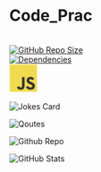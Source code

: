 # Code_Prac
<br>
  <a href="https://github.com/nishuR31/Code_Prac"><img src="https://img.shields.io/github/repo-size/nishuR31/Code_Prac?color=black&label=Repo%20Size&style=flat&logo=github&logoColor=black" alt="GitHub Repo Size"></a>
  <br>
   <a href="https://github.com/nishuR31/Code_,Prac"><img src="https://img.shields.io/librariesio/release/github/nishuR31/Code_Prac?color=black&style=flat&logo=github&logoColor=black" alt="Dependencies"></a>
<br>
  <a href="https://developer.mozilla.org/en-US/docs/Web/JavaScript" target="_blank" rel="noreferrer"> <img src="https://raw.githubusercontent.com/devicons/devicon/master/icons/javascript/javascript-original.svg" alt="javascript"height="50" width="50""/> </a>

  <br>
  
![Jokes Card](https://readme-jokes.vercel.app/api?username=nishuR31&theme=algolia&hideBorder)
  <br>
  
![Qoutes](https://quotes-github-readme.vercel.app/api?type=horizontal&theme=algolia)
<br>

![Github Repo](https://github-contributor-stats.vercel.app/api?username=nishuR31&limit=5&theme=midnight-purple&combine_all_yearly_contributions=true)
<br>

![GitHub Stats](https://github-readme-stats.vercel.app/api?username=nishuR31&show_icons=true&theme=midnight-purple&show=reviews,discussions_started,discussions_answered,prs_merged,prs_merged_percentage)
